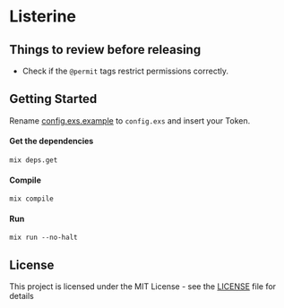 # Listerine

## Things to review before releasing

 * Check if the `@permit` tags restrict permissions correctly.

## Getting Started

Rename [config.exs.example](config/config.exs.example) to `config.exs` and insert your Token.

#### Get the dependencies
```shell
mix deps.get
```

#### Compile
```shell
mix compile
```

#### Run
```shell
mix run --no-halt
```

## License

This project is licensed under the MIT License - see the [LICENSE](LICENSE) file for details
